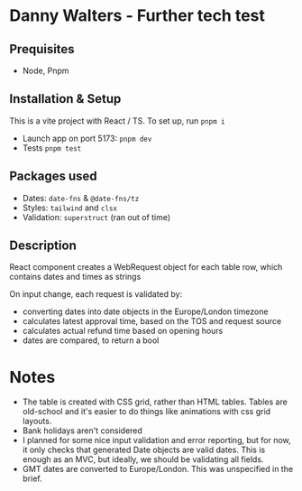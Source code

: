 # Danny Walters - Further tech test

## Prequisites

- Node, Pnpm

## Installation & Setup

This is a vite project with React / TS. To set up, run `pnpm i`

- Launch app on port 5173: `pnpm dev`
- Tests `pnpm test`

## Packages used

- Dates: `date-fns` & `@date-fns/tz`
- Styles: `tailwind` and `clsx`
- Validation: `superstruct` (ran out of time)

## Description

React component creates a WebRequest object for each table row, which contains dates and times as strings

On input change, each request is validated by:

- converting dates into date objects in the Europe/London timezone
- calculates latest approval time, based on the TOS and request source
- calculates actual refund time based on opening hours
- dates are compared, to return a bool

# Notes

- The table is created with CSS grid, rather than HTML tables. Tables are old-school and it's easier to do things like animations with css grid layouts.
- Bank holidays aren't considered
- I planned for some nice input validation and error reporting, but for now, it only checks that generated Date objects are valid dates. This is enough as an MVC, but ideally, we should be validating all fields.
- GMT dates are converted to Europe/London. This was unspecified in the brief.
